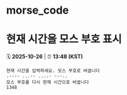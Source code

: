 # morse_code
# 현재 시간을 모스 부호 표시
<!-- MORSE_TIME_START -->
🗓️ **2025-10-26** | ⏰ **13:48 (KST)**

```
현재 시간을 입력하세요. 모스 부호로 바꿉니다
.---- ...-- ....- ---..
모스 부호를 다시 현재 시간으로 바꿉니다
1348
```
<!-- MORSE_TIME_END -->
